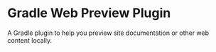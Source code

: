 # Gradle Web Preview Plugin

A Gradle plugin to help you preview site documentation or other web content locally.
